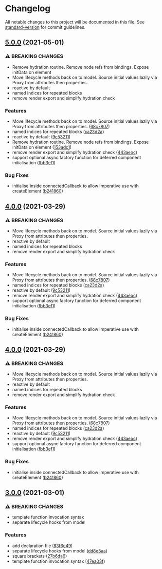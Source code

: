 # Changelog

All notable changes to this project will be documented in this file. See [standard-version](https://github.com/conventional-changelog/standard-version) for commit guidelines.

## [5.0.0](https://github.com/defx/synergy/compare/v3.0.0...v5.0.0) (2021-05-01)


### ⚠ BREAKING CHANGES

* Remove hydration routine. Remove node refs from bindings. Expose initData on element
* Move lifecycle methods back on to model. Source initial values lazily via Proxy from attributes then properties.
* reactive by default
* named indices for repeated blocks
* remove render export and simplify hydration check

### Features

* Move lifecycle methods back on to model. Source initial values lazily via Proxy from attributes then properties. ([68c7807](https://github.com/defx/synergy/commit/68c7807ffa0b49c2359f2a8fb353cbb720b5d0b3))
* named indices for repeated blocks ([ca23d2a](https://github.com/defx/synergy/commit/ca23d2ac82d59f038ca252df0b4f6975af24b1a0))
* reactive by default ([9c53211](https://github.com/defx/synergy/commit/9c53211fd69194f3d51d6a3ed25b6e553ec78bae))
* Remove hydration routine. Remove node refs from bindings. Expose initData on element ([153adc1](https://github.com/defx/synergy/commit/153adc1a9578c5ceb68b29dc5bcbcb7faf43c7ac))
* remove render export and simplify hydration check ([443aebc](https://github.com/defx/synergy/commit/443aebcea2744c3eb2c235ed1a94b14184b76731))
* support optional async factory function for deferred component initialisation ([fbb3ef1](https://github.com/defx/synergy/commit/fbb3ef1d3497cbb2a63f2d3d889fd82de06cc07e))


### Bug Fixes

* initialise inside connectedCallback to allow imperative use with createElement ([b241860](https://github.com/defx/synergy/commit/b2418609bcc990d5710f9ba7061ebd97ff5feb0d))

## [4.0.0](https://github.com/defx/synergy/compare/v3.0.2...v4.0.0) (2021-03-29)


### ⚠ BREAKING CHANGES

* Move lifecycle methods back on to model. Source initial values lazily via Proxy from attributes then properties.
* reactive by default
* named indices for repeated blocks
* remove render export and simplify hydration check

### Features

* Move lifecycle methods back on to model. Source initial values lazily via Proxy from attributes then properties. ([68c7807](https://github.com/defx/synergy/commit/68c7807ffa0b49c2359f2a8fb353cbb720b5d0b3))
* named indices for repeated blocks ([ca23d2a](https://github.com/defx/synergy/commit/ca23d2ac82d59f038ca252df0b4f6975af24b1a0))
* reactive by default ([9c53211](https://github.com/defx/synergy/commit/9c53211fd69194f3d51d6a3ed25b6e553ec78bae))
* remove render export and simplify hydration check ([443aebc](https://github.com/defx/synergy/commit/443aebcea2744c3eb2c235ed1a94b14184b76731))
* support optional async factory function for deferred component initialisation ([fbb3ef1](https://github.com/defx/synergy/commit/fbb3ef1d3497cbb2a63f2d3d889fd82de06cc07e))


### Bug Fixes

* initialise inside connectedCallback to allow imperative use with createElement ([b241860](https://github.com/defx/synergy/commit/b2418609bcc990d5710f9ba7061ebd97ff5feb0d))

## [4.0.0](https://github.com/defx/synergy/compare/v3.0.2...v4.0.0) (2021-03-29)


### ⚠ BREAKING CHANGES

* Move lifecycle methods back on to model. Source initial values lazily via Proxy from attributes then properties.
* reactive by default
* named indices for repeated blocks
* remove render export and simplify hydration check

### Features

* Move lifecycle methods back on to model. Source initial values lazily via Proxy from attributes then properties. ([68c7807](https://github.com/defx/synergy/commit/68c7807ffa0b49c2359f2a8fb353cbb720b5d0b3))
* named indices for repeated blocks ([ca23d2a](https://github.com/defx/synergy/commit/ca23d2ac82d59f038ca252df0b4f6975af24b1a0))
* reactive by default ([9c53211](https://github.com/defx/synergy/commit/9c53211fd69194f3d51d6a3ed25b6e553ec78bae))
* remove render export and simplify hydration check ([443aebc](https://github.com/defx/synergy/commit/443aebcea2744c3eb2c235ed1a94b14184b76731))
* support optional async factory function for deferred component initialisation ([fbb3ef1](https://github.com/defx/synergy/commit/fbb3ef1d3497cbb2a63f2d3d889fd82de06cc07e))


### Bug Fixes

* initialise inside connectedCallback to allow imperative use with createElement ([b241860](https://github.com/defx/synergy/commit/b2418609bcc990d5710f9ba7061ebd97ff5feb0d))

## [3.0.0](https://github.com/defx/synergy/compare/v2.1.5...v3.0.0) (2021-03-01)


### ⚠ BREAKING CHANGES

* template function invocation syntax
* separate lifecycle hooks from model

### Features

* add declaration file ([83f6c49](https://github.com/defx/synergy/commit/83f6c49836f68f8846ecb9bfefa1a7566fa0e6e6))
* separate lifecycle hooks from model ([dd8e5aa](https://github.com/defx/synergy/commit/dd8e5aacb4756635e8e0774032a0317679d07502))
* square brackets ([27b6da6](https://github.com/defx/synergy/commit/27b6da6df8c019ef87bfbee7d771b7c51bfcc7ca))
* template function invocation syntax ([47ea03f](https://github.com/defx/synergy/commit/47ea03fe67b3060340a4394893915852d96bf888))
